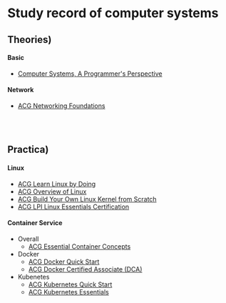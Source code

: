 # Study record of computer systems

## Theories)
#### Basic
  * [Computer Systems, A Programmer's Perspective](./theory/computer_systems_basic/main.md)
#### Network
  * [ACG Networking Foundations](./theory/network/acg_networking_foundations/main.md)

<br><br>

## Practica) 
#### Linux
  * [ACG Learn Linux by Doing](./practice/linux/acg_learn_by_doing/main.md)
  * [ACG Overview of Linux](./practice/linux/acg_overview_linux/main.md)
  * [ACG Build Your Own Linux Kernel from Scratch](practice/linux/acg_kernel_build/main.md)
  * [ACG LPI Linux Essentials Certification](practice/linux/acg_lpi_essentials/main.md)
#### Container Service
  * Overall
    * [ACG Essential Container Concepts](./practice/container/acg_essential_container/main.md)
  * Docker
    * [ACG Docker Quick Start](./practice/container/acg_docker_quick_start/main.md)
    * [ACG Docker Certified Associate (DCA)](./practice/container/acg_dca/main.md)
  * Kubenetes
    * [ACG Kubernetes Quick Start](./practice/container/acg_k8s_quick_start/main.md)
    * [ACG Kubernetes Essentials](./practice/container/acg_k8s_essentials/main.md)
